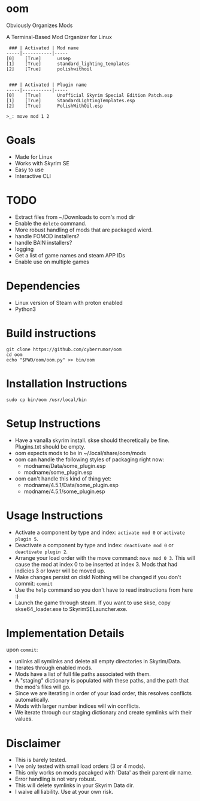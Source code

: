 # oom
Obviously Organizes Mods

A Terminal-Based Mod Organizer for Linux

```
 ### | Activated | Mod name
-----|-----------|-----
[0]    [True]      ussep
[1]    [True]      standard_lighting_templates
[2]    [True]      polishwithoil


 ### | Activated | Plugin name
-----|-----------|-----
[0]    [True]      Unofficial Skyrim Special Edition Patch.esp
[1]    [True]      StandardLightingTemplates.esp
[2]    [True]      PolishWithOil.esp

>_: move mod 1 2
```

# Goals
- Made for Linux
- Works with Skyrim SE
- Easy to use
- Interactive CLI

# TODO
- Extract files from ~/Downloads to oom's mod dir
- Enable the `delete` command.
- More robust handling of mods that are packaged wierd.
- handle FOMOD installers?
- handle BAIN installers?
- logging
- Get a list of game names and steam APP IDs
- Enable use on multiple games

# Dependencies
- Linux version of Steam with proton enabled
- Python3

# Build instructions
```
git clone https://github.com/cyberrumor/oom
cd oom
echo "$PWD/oom/oom.py" >> bin/oom
```

# Installation Instructions
```
sudo cp bin/oom /usr/local/bin
```

# Setup Instructions
- Have a vanalla skyrim install. skse should theoretically be fine. Plugins.txt should be empty.
- oom expects mods to be in ~/.local/share/oom/mods
- oom can handle the following styles of packaging right now:
  - modname/Data/some_plugin.esp
  - modname/some_plugin.esp
- oom can't handle this kind of thing yet:
  - modname/4.5.1/Data/some_plugin.esp
  - modname/4.5.1/some_plugin.esp

# Usage Instructions
- Activate a component by type and index: `activate mod 0` or `activate plugin 5`.
- Deactivate a component by type and index: `deactivate mod 0` or `deactivate plugin 2`.
- Arrange your load order with the move command: `move mod 0 3`.
  This will cause the mod at index 0 to be inserted at index 3. Mods that had indicies 3 or lower
  will be moved up.
- Make changes persist on disk! Nothing will be changed if you don't commit: `commit`
- Use the `help` command so you don't have to read instructions from here :)
- Launch the game through steam. If you want to use skse, copy skse64_loader.exe to SkyrimSELauncher.exe.


# Implementation Details

upon `commit`:

- unlinks all symlinks and delete all empty directories in Skyrim/Data.
- Iterates through enabled mods.
- Mods have a list of full file paths associated with them.
- A "staging" dictionary is populated with these paths, and the path that the mod's files will go.
- Since we are iterating in order of your load order, this resolves conflicts automatically.
- Mods with larger number indices will win conflicts.
- We iterate through our staging dictionary and create symlinks with their values.

# Disclaimer
- This is barely tested.
- I've only tested with small load orders (3 or 4 mods).
- This only works on mods pacakged with 'Data' as their parent dir name.
- Error handling is not very robust.
- This will delete symlinks in your Skyrim Data dir.
- I waive all liability. Use at your own risk.


